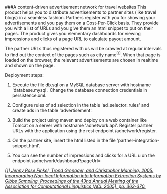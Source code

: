###A content-driven advertisement network for travel websites
This product helps you to distribute advertisements to partner sites (like travel blogs) in a seamless fashion. Partners register with you for showing your advertisements and you pay them on a Cost-Per-Click basis. They provide you with a list of URLs and you give them an html snippet to put on their pages. The product gives you elementary dashboards for viewing impressions and clicks of a page URL to calculate payout amount. 


The partner URLs thus registered with us will be crawled at regular intervals to find out the context of the pages such as city name<sup>[1]</sup>. When that page is loaded on the browser, the relevant advertisements are chosen in realtime and shown on the page.

Deployment steps:

1. Execute the file db.sql on a MySQL database server with hostname 'database.mysql'. Change the database connection credentials in persistence.xml.

2. Configure rules of ad selection in the table 'ad_selector_rules' and create ads in the table 'advertisement'.
 
3. Build the project using maven and deploy on a web container like Tomcat on a server with hostname 'adnetwork.api'. Register partner URLs with the application using the rest endpoint <HOST>/adnetwork/register. 

4. On the partner site, insert the html listed in the file 'partner-integration-snippet.html'.

5. You can see the number of impressions and clicks for a URL u on the endpoint <HOST>/adnetwork/dashboard?pageUrl=<u>

_[1] Jenny Rose Finkel, Trond Grenager, and Christopher Manning. 2005. Incorporating Non-local Information into Information Extraction Systems by Gibbs Sampling. Proceedings of the 43nd Annual Meeting of the Association for Computational Linguistics (ACL 2005), pp. 363-370._
